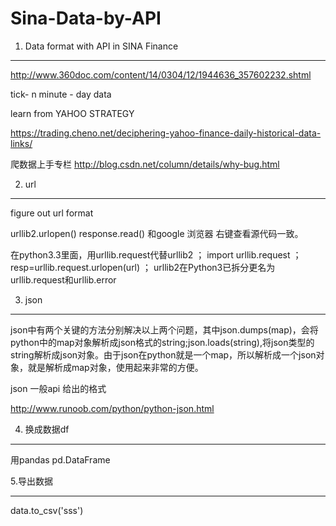 # Sina-Data-by-API

1. Data format with API in SINA Finance
___
http://www.360doc.com/content/14/0304/12/1944636_357602232.shtml

tick- n minute - day data

learn from YAHOO STRATEGY

https://trading.cheno.net/deciphering-yahoo-finance-daily-historical-data-links/

爬数据上手专栏 http://blog.csdn.net/column/details/why-bug.html





2. url
_______

figure out  url format

urllib2.urlopen()
response.read()
和google 浏览器 右键查看源代码一致。

在python3.3里面，用urllib.request代替urllib2 ； import urllib.request ； resp=urllib.request.urlopen(url)  ； urllib2在Python3已拆分更名为urllib.request和urllib.error





3. json
_____
json中有两个关键的方法分别解决以上两个问题，其中json.dumps(map)，会将python中的map对象解析成json格式的string;json.loads(string),将json类型的string解析成json对象。由于json在python就是一个map，所以解析成一个json对象，就是解析成map对象，使用起来非常的方便。

json 一般api 给出的格式

http://www.runoob.com/python/python-json.html


4. 换成数据df
____
用pandas
pd.DataFrame

5.导出数据
_____

data.to_csv('sss')
